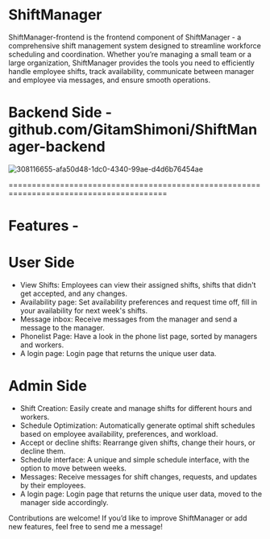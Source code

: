 # ShiftManager
ShiftManager-frontend is the frontend component of ShiftManager - a comprehensive shift management system designed to streamline workforce scheduling and coordination. Whether you’re managing a small team or a large organization, ShiftManager provides the tools you need to efficiently handle employee shifts, track availability, communicate between manager and employee via messages, and ensure smooth operations.


# Backend Side - github.com/GitamShimoni/ShiftManager-backend

![308116655-afa50d48-1dc0-4340-99ae-d4d6b76454ae](https://github.com/GitamShimoni/ShiftManager-frontend/assets/11949650/f0814eca-b866-4e31-bd3e-39bbe3b04d38)

========================================================================================
# Features -

# User Side
* View Shifts: Employees can view their assigned shifts, shifts that didn't get accepted, and any changes.
* Availability page: Set availability preferences and request time off, fill in your availability for next week's shifts.
* Message inbox: Receive messages from the manager and send a message to the manager.
* Phonelist Page: Have a look in the phone list page, sorted by managers and workers.
* A login page: Login page that returns the unique user data.

  
# Admin Side
* Shift Creation: Easily create and manage shifts for different hours and workers.
* Schedule Optimization: Automatically generate optimal shift schedules based on employee availability, preferences, and workload.
* Accept or decline shifts: Rearrange given shifts, change their hours, or decline them.
* Schedule interface: A unique and simple schedule interface, with the option to move between weeks.
* Messages: Receive messages for shift changes, requests, and updates by their employees.
* A login page: Login page that returns the unique user data, moved to the manager side accordingly.

Contributions are welcome! If you’d like to improve ShiftManager or add new features, feel free to send me a message!
